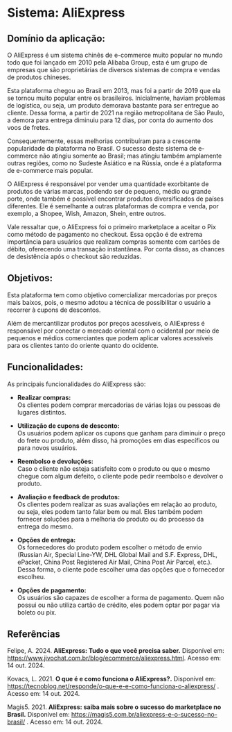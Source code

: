 # Sistema: AliExpress
## Domínio da aplicação:
   O AliExpress é um sistema chinês de e-commerce muito popular no mundo todo que foi lançado em 2010 pela Alibaba Group, esta é um grupo de empresas que são proprietárias de diversos sistemas de compra e vendas de produtos chineses.<br/>
   
Esta plataforma chegou ao Brasil em 2013, mas foi a partir de 2019 que ela se tornou muito popular entre os brasileiros. 
   Inicialmente, haviam problemas de logística, ou seja, um produto demorava bastante para ser entregue ao cliente. Dessa forma, a partir de 2021 na região metropolitana de São Paulo, a demora para entrega diminuiu para 12 dias, por conta do aumento dos voos de fretes.<br/>
   
   Consequentemente, essas melhorias contribuíram para a crescente popularidade da plataforma no Brasil. O sucesso deste sistema de e-commerce  não atingiu somente ao Brasil; mas atingiu também amplamente outras regiões, como no Sudeste Asiático e na Rússia, onde é a plataforma de e-commerce mais popular.<br/>
   
   O AliExpress é responsável por vender uma quantidade exorbitante de produtos de várias marcas, podendo ser de pequeno, médio ou grande porte, onde também é possível encontrar produtos diversificados de países diferentes. Ele é semelhante a outras plataformas de compra e venda, por exemplo, a Shopee, Wish, Amazon, Shein, entre outros.<br/>
   
   Vale ressaltar que, o AliExpress foi o primeiro marketplace a aceitar o Pix como método de pagamento no checkout. Essa opção é de extrema importância para usuários que realizam compras somente com cartões de débito, oferecendo uma transação instantânea. Por conta disso, as chances de desistência após o checkout são reduzidas.

## Objetivos: 
Esta plataforma tem como objetivo comercializar mercadorias por preços mais baixos, pois, o mesmo adotou a técnica de possibilitar o usuário a recorrer à cupons de descontos.<br/>

 Além de mercantilizar produtos por preços acessíveis, o AliExpress é responsável por conectar o mercado oriental com o ocidental por meio de pequenos e médios comerciantes que podem aplicar valores acessíveis para os clientes tanto do oriente quanto do ocidente.

## Funcionalidades:
As principais funcionalidades do AliExpress são: 
- **Realizar compras:**<br/>
Os clientes podem comprar mercadorias de várias lojas ou pessoas de lugares distintos.

- **Utilização de cupons de desconto:**<br/> 
Os usuários podem aplicar os cupons que ganham para diminuir o preço do frete ou produto, além disso, há promoções em dias específicos ou para novos usuários.

- **Reembolso e devoluções:**<br/>
Caso o cliente não esteja satisfeito com o produto ou que o mesmo chegue com algum defeito, o cliente pode pedir reembolso e devolver o produto.

- **Avaliação e feedback de produtos:**<br/>
Os clientes podem realizar as suas avaliações em relação ao produto, ou seja, eles podem tanto falar bem ou mal. Eles também podem fornecer soluções para a melhoria do produto ou do processo da entrega do mesmo.

- **Opções de entrega:**<br/>
Os fornecedores do produto podem escolher o método de envio (Russian Air, Special Line-YW, DHL Global Mail and S.F. Express, DHL, ePacket, China Post Registered Air Mail, China Post Air Parcel, etc.). Dessa forma, o cliente pode escolher uma das opções que o fornecedor escolheu.

- **Opções de pagamento:**<br/>
Os usuários são capazes de escolher a forma de pagamento. Quem não possui ou não utiliza cartão de crédito, eles podem optar por pagar via boleto ou pix.

## Referências
Felipe, A. 2024. **AliExpress: Tudo o que você precisa saber.** Disponível em: https://www.jivochat.com.br/blog/ecommerce/aliexpress.html. Acesso em: 14 out. 2024.<br/>

Kovacs, L. 2021. **O que é e como funciona o AliExpress?.** Disponível em: https://tecnoblog.net/responde/o-que-e-e-como-funciona-o-aliexpress/ . Acesso em: 14 out. 2024.<br/>

Magis5. 2021. **AliExpress: saiba mais sobre o sucesso do marketplace no Brasil.** Disponível em: https://magis5.com.br/aliexpress-e-o-sucesso-no-brasil/ . Acesso em: 14 out. 2024.<br/>



